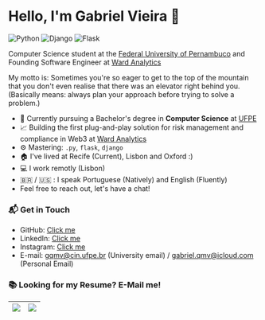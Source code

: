 # Hello, I'm Gabriel Vieira 👋

![Python](https://img.shields.io/badge/Python-Advanced-black)
![Django](https://img.shields.io/badge/Django-Advanced-black)
![Flask](https://img.shields.io/badge/Flask-Avanced-black)


Computer Science student at the [Federal University of Pernambuco](https://portal.cin.ufpe.br/) and Founding Software Engineer at [Ward Analytics](https://www.wardanalytics.net/)


My motto is: Sometimes you're so eager to get to the top of the mountain that you don't even realise that there was an elevator right behind you. (Basically means: always plan your approach before trying to solve a problem.)

- 🔭 Currently pursuing a Bachelor's degree in **Computer Science** at [UFPE](https://portal.cin.ufpe.br/)
- 📈 Building the first plug-and-play solution for risk management and compliance in Web3 at [Ward Analytics](https://www.wardanalytics.net/)
- ⚙️ Mastering: `.py`, `flask`, `django` 
- 🏠 I've lived at Recife (Current), Lisbon and Oxford :)
- 💻 I work remotly (Lisbon)
- :brazil: / :us: : I speak Portuguese (Natively) and English (Fluently)
- Feel free to reach out, let's have a chat!

### 📬 Get in Touch

- GitHub: [Click me](https://github.com/gqmv/)
- LinkedIn: [Click me](https://www.linkedin.com/in/gabriel-queiroz-monteiro-vieira-9738a61a2/)
- Instagram: [Click me](https://www.instagram.com/gabriel.qmv/)
- E-mail: gqmv@cin.ufpe.br (University email) / gabriel.qmv@icloud.com (Personal Email)

### 📚 Looking for my Resume? E-Mail me!

| <img align="center" src="https://github-readme-stats.vercel.app/api?username=gqmv&show_icons=true&hide_border=true"/> | <img align="center" src="https://github-readme-stats.vercel.app/api/top-langs/?username=gqmv&hide_border=true" /> |
| ------------- | ------------- |

